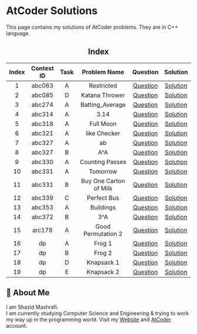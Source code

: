# AtCoder Solutions

This page contains my solutions of AtCoder problems. They are in C++ language.  


<div align="center">

## Index 

| Index  | Contest ID  |  Task  | Problem Name | Question | Solution |
| :----: | :---------: | :----: | :----------: | :------: | :------: |
| 1 | abc063 | A | Restricted | [Question](https://atcoder.jp/contests/abc063/tasks/abc063_a) | [Solution](https://github.com/ShazidMashrafi/Problem-Solving/tree/master/Online%20Judges/AtCoder/Codes/abc063%20A%20-%20Restricted)
| 2 | abc085 | D | Katana Thrower | [Question](https://atcoder.jp/contests/abc085/tasks/abc085_d) | [Solution](https://github.com/ShazidMashrafi/Problem-Solving/tree/master/Online%20Judges/AtCoder/Codes/abc085%20D%20-%20Katana%20Thrower)
| 3 | abc274 | A | Batting_Average | [Question](https://atcoder.jp/contests/abc274/tasks/abc274_a) | [Solution](https://github.com/ShazidMashrafi/Problem-Solving/tree/master/Online%20Judges/AtCoder/Codes/abc274%20A%20-%20Batting_Average)
| 4 | abc314 | A | 3.14 | [Question](https://atcoder.jp/contests/abc314/tasks/abc314_a) | [Solution](https://github.com/ShazidMashrafi/Problem-Solving/tree/master/Online%20Judges/AtCoder/Codes/abc314%20A%20-%203.14)
| 5 | abc318 | A | Full Moon | [Question](https://atcoder.jp/contests/abc318/tasks/abc318_a) | [Solution](https://github.com/ShazidMashrafi/Problem-Solving/tree/master/Online%20Judges/AtCoder/Codes/abc318%20A%20-%20Full%20Moon)
| 6 | abc321 | A | like Checker | [Question](https://atcoder.jp/contests/abc321/tasks/abc321_a) | [Solution](https://github.com/ShazidMashrafi/Problem-Solving/tree/master/Online%20Judges/AtCoder/Codes/abc321%20A%20-%20like%20Checker)
| 7 | abc327 | A | ab | [Question](https://atcoder.jp/contests/abc327/tasks/abc327_a) | [Solution](https://github.com/ShazidMashrafi/Problem-Solving/tree/master/Online%20Judges/AtCoder/Codes/abc327%20A%20-%20ab)
| 8 | abc327 | B | A^A | [Question](https://atcoder.jp/contests/abc327/tasks/abc327_b) | [Solution](https://github.com/ShazidMashrafi/Problem-Solving/tree/master/Online%20Judges/AtCoder/Codes/abc327%20B%20-%20A^A)
| 9 | abc330 | A | Counting Passes | [Question](https://atcoder.jp/contests/abc330/tasks/abc330_a) | [Solution](https://github.com/ShazidMashrafi/Problem-Solving/tree/master/Online%20Judges/AtCoder/Codes/abc330%20A%20-%20Counting%20Passes)
| 10 | abc331 | A | Tomorrow | [Question](https://atcoder.jp/contests/abc331/tasks/abc331_a) | [Solution](https://github.com/ShazidMashrafi/Problem-Solving/tree/master/Online%20Judges/AtCoder/Codes/abc331%20A%20-%20Tomorrow)
| 11 | abc331 | B | Buy One Carton of Milk | [Question](https://atcoder.jp/contests/abc331/tasks/abc331_b) | [Solution](https://github.com/ShazidMashrafi/Problem-Solving/tree/master/Online%20Judges/AtCoder/Codes/abc331%20B%20-%20Buy%20One%20Carton%20of%20Milk)
| 12 | abc339 | C | Perfect Bus | [Question](https://atcoder.jp/contests/abc339/tasks/abc339_c) | [Solution](https://github.com/ShazidMashrafi/Problem-Solving/tree/master/Online%20Judges/AtCoder/Codes/abc339%20C%20-%20Perfect%20Bus)
| 13 | abc353 | A | Buildings | [Question](https://atcoder.jp/contests/abc353/tasks/abc353_a) | [Solution](https://github.com/ShazidMashrafi/Problem-Solving/tree/master/Online%20Judges/AtCoder/Codes/abc353%20A%20-%20Buildings)
| 14 | abc372 | B | 3^A | [Question](https://atcoder.jp/contests/abc372/tasks/abc372_b) | [Solution](https://github.com/ShazidMashrafi/Problem-Solving/tree/master/Online%20Judges/AtCoder/Codes/abc372%20B%20-%203^A)
| 15 | arc178 | A | Good Permutation 2 | [Question](https://atcoder.jp/contests/arc178/tasks/arc178_a) | [Solution](https://github.com/ShazidMashrafi/Problem-Solving/tree/master/Online%20Judges/AtCoder/Codes/arc178%20A%20-%20Good%20Permutation%202)
| 16 | dp | A | Frog 1 | [Question](https://atcoder.jp/contests/dp/tasks/dp_a) | [Solution](https://github.com/ShazidMashrafi/Problem-Solving/tree/master/Online%20Judges/AtCoder/Codes/dp%20A%20-%20Frog%201)
| 17 | dp | B | Frog 2 | [Question](https://atcoder.jp/contests/dp/tasks/dp_b) | [Solution](https://github.com/ShazidMashrafi/Problem-Solving/tree/master/Online%20Judges/AtCoder/Codes/dp%20B%20-%20Frog%202)
| 18 | dp | D | Knapsack 1 | [Question](https://atcoder.jp/contests/dp/tasks/dp_d) | [Solution](https://github.com/ShazidMashrafi/Problem-Solving/tree/master/Online%20Judges/AtCoder/Codes/dp%20D%20-%20Knapsack%201)
| 19 | dp | E | Knapsack 2 | [Question](https://atcoder.jp/contests/dp/tasks/dp_e) | [Solution](https://github.com/ShazidMashrafi/Problem-Solving/tree/master/Online%20Judges/AtCoder/Codes/dp%20E%20-%20Knapsack%202)



</div>

## 🚀 About Me

I am Shazid Mashrafi.  
I am currently studying Computer Science and Engineering & trying to work my way up in the programming world.
Visit my [Website](https://shazidmashrafi.com) and [AtCoder](https://atcoder.jp/users/shazidmashrafi) account.